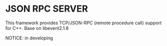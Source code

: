 # JSON RPC SERVER

This framework provides TCP/JSON-RPC (remote procedure call) support for C++.
Base on libevent2.1.8

NOTICE: in developing
